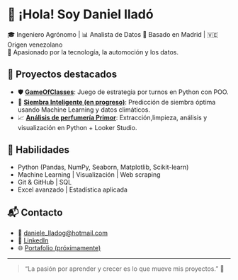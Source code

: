 # 👋 ¡Hola! Soy Daniel lladó

🎓 Ingeniero Agrónomo | 📊 Analista de Datos 
📍 Basado en Madrid | 🇻🇪 Origen venezolano  
💼 Apasionado por la tecnología, la automoción y los datos.

## 🚀 Proyectos destacados

- 🛡️ **[GameOfClasses](https://github.com/samurailoco/GameOfClasses)**: Juego de estrategia por turnos en Python con POO.
- 🌾 **[Siembra Inteligente (en progreso)](https://github.com/samurailoco/SecanoApp)**: Predicción de siembra óptima usando Machine Learning y datos climáticos.
- 📈 **[Análisis de perfumería Primor](https://github.com/samurailoco/Analisis-Primor)**: Extracción,limpieza, análisis y visualización en Python + Looker Studio.

## 🧰 Habilidades

- Python (Pandas, NumPy, Seaborn, Matplotlib, Scikit-learn)
- Machine Learning | Visualización | Web scraping
- Git & GitHub | SQL
- Excel avanzado | Estadística aplicada

## 📬 Contacto

- 📧 daniele_lladog@hotmail.com  
- 💼 [LinkedIn](https://www.linkedin.com/in/daniel-llad%C3%B3/)  
- 🌐 [Portafolio (próximamente)](enlace_portafolio)

---

> “La pasión por aprender y crecer es lo que mueve mis proyectos.” 🚀

